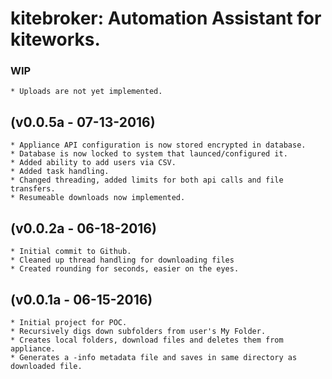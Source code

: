 # kitebroker: Automation Assistant for kiteworks.

### WIP
    * Uploads are not yet implemented.    

## (v0.0.5a - 07-13-2016)
    * Appliance API configuration is now stored encrypted in database.
    * Database is now locked to system that launced/configured it.
    * Added ability to add users via CSV.
    * Added task handling.
    * Changed threading, added limits for both api calls and file transfers.
    * Resumeable downloads now implemented.

## (v0.0.2a - 06-18-2016)
	* Initial commit to Github.
	* Cleaned up thread handling for downloading files
	* Created rounding for seconds, easier on the eyes.

## (v0.0.1a - 06-15-2016)
	* Initial project for POC.
	* Recursively digs down subfolders from user's My Folder.
	* Creates local folders, download files and deletes them from appliance.
	* Generates a -info metadata file and saves in same directory as downloaded file.
